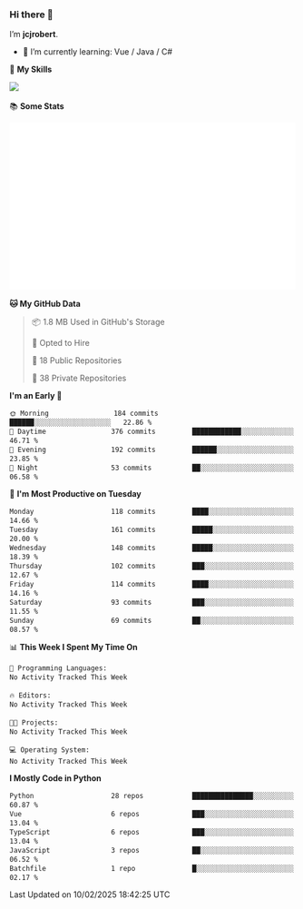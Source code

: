 ### Hi there 👋

I’m **jcjrobert**.

- 🌱 I’m currently learning: Vue / Java / C#

🌟 **My Skills**

![](https://img.shields.io/badge/-Python-3e74a2?style=flat-square&logo=Python&logoColor=fff)

📚 **Some Stats**

![](https://github.com/jcjrobert/github-stats/blob/master/generated/overview.svg)

<!--START_SECTION:waka-->
**🐱 My GitHub Data** 

> 📦 1.8 MB Used in GitHub's Storage 
 > 
> 💼 Opted to Hire
 > 
> 📜 18 Public Repositories 
 > 
> 🔑 38 Private Repositories 
 > 
**I'm an Early 🐤** 

```text
🌞 Morning                184 commits         ██████░░░░░░░░░░░░░░░░░░░   22.86 % 
🌆 Daytime                376 commits         ████████████░░░░░░░░░░░░░   46.71 % 
🌃 Evening                192 commits         ██████░░░░░░░░░░░░░░░░░░░   23.85 % 
🌙 Night                  53 commits          ██░░░░░░░░░░░░░░░░░░░░░░░   06.58 % 
```
📅 **I'm Most Productive on Tuesday** 

```text
Monday                   118 commits         ████░░░░░░░░░░░░░░░░░░░░░   14.66 % 
Tuesday                  161 commits         █████░░░░░░░░░░░░░░░░░░░░   20.00 % 
Wednesday                148 commits         █████░░░░░░░░░░░░░░░░░░░░   18.39 % 
Thursday                 102 commits         ███░░░░░░░░░░░░░░░░░░░░░░   12.67 % 
Friday                   114 commits         ████░░░░░░░░░░░░░░░░░░░░░   14.16 % 
Saturday                 93 commits          ███░░░░░░░░░░░░░░░░░░░░░░   11.55 % 
Sunday                   69 commits          ██░░░░░░░░░░░░░░░░░░░░░░░   08.57 % 
```


📊 **This Week I Spent My Time On** 

```text
💬 Programming Languages: 
No Activity Tracked This Week

🔥 Editors: 
No Activity Tracked This Week

🐱‍💻 Projects: 
No Activity Tracked This Week

💻 Operating System: 
No Activity Tracked This Week
```

**I Mostly Code in Python** 

```text
Python                   28 repos            ███████████████░░░░░░░░░░   60.87 % 
Vue                      6 repos             ███░░░░░░░░░░░░░░░░░░░░░░   13.04 % 
TypeScript               6 repos             ███░░░░░░░░░░░░░░░░░░░░░░   13.04 % 
JavaScript               3 repos             ██░░░░░░░░░░░░░░░░░░░░░░░   06.52 % 
Batchfile                1 repo              █░░░░░░░░░░░░░░░░░░░░░░░░   02.17 % 
```




 Last Updated on 10/02/2025 18:42:25 UTC
<!--END_SECTION:waka-->
